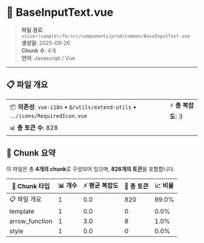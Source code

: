 # 📄 BaseInputText.vue

> **파일 경로**: `vizier(sample)/fe/src/components/prod/common/BaseInputText.vue`  
> **생성일**: 2025-09-26  
> **Chunk 수**: 4개  
> **언어**: Javascript / Vue
---





## 📋 파일 개요

| | |
|--|--|
| 📦 **의존성**: `vue-i18n` • `@/utils/extend-utils` • `../icons/RequiredIcon.vue` | ⚡ **총 복잡도**: 3 |
| 📊 **총 토큰 수**: 828 |  |






## 🧩 Chunk 요약

이 파일은 총 **4개의 chunk**로 구성되어 있으며, **828개의 토큰**을 포함합니다.

| 🧩 Chunk 타입 | 📊 개수 | ⚡ 평균 복잡도 | 📝 총 토큰 | 📈 비율 |
|---------------|--------|-------------|----------|--------|
| 📋 파일 개요 | 1 | 0.0 | 820 | 99.0% |
| template | 1 | 0.0 | 0 | 0.0% |
| arrow_function | 1 | 3.0 | 8 | 1.0% |
| style | 1 | 0.0 | 0 | 0.0% |

